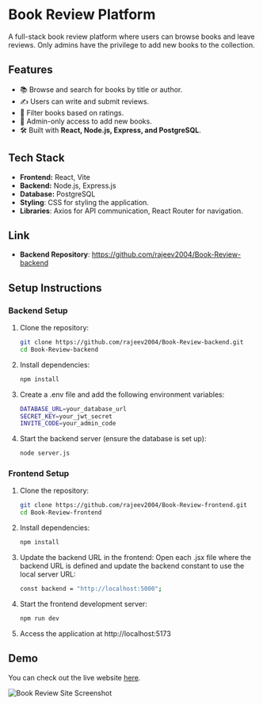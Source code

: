 # Book Review Platform

A full-stack book review platform where users can browse books and leave reviews. Only admins have the privilege to add new books to the collection.

## Features
- 📚 Browse and search for books by title or author.
- ✍️ Users can write and submit reviews.
- 🌟 Filter books based on ratings.
- 🔐 Admin-only access to add new books.
- 🛠️ Built with **React, Node.js, Express, and PostgreSQL**.

## Tech Stack
- **Frontend:** React, Vite
- **Backend:** Node.js, Express.js
- **Database:** PostgreSQL
- **Styling**: CSS for styling the application.
- **Libraries**: Axios for API communication, React Router for navigation.

## Link

- **Backend Repository**: https://github.com/rajeev2004/Book-Review-backend

## **Setup Instructions**

### **Backend Setup**
1. Clone the repository:
   ```bash
   git clone https://github.com/rajeev2004/Book-Review-backend.git
   cd Book-Review-backend

2. Install dependencies:
   ```bash
   npm install

3. Create a .env file and add the following environment variables: 
    ```bash
    DATABASE_URL=your_database_url
    SECRET_KEY=your_jwt_secret
    INVITE_CODE=your_admin_code

4. Start the backend server (ensure the database is set up):
    ```bash
    node server.js

### **Frontend Setup**
1. Clone the repository:
   ```bash
   git clone https://github.com/rajeev2004/Book-Review-frontend.git
   cd Book-Review-frontend

2. Install dependencies:
    ```bash
    npm install

3. Update the backend URL in the frontend:
    Open each .jsx file where the backend URL is defined and update the backend constant to use the local server URL:
    ```bash
    const backend = "http://localhost:5000";

4. Start the frontend development server:
    ```bash
    npm run dev

5. Access the application at http://localhost:5173

## Demo

You can check out the live website [here](https://rajeev2004.github.io/Book-Review-frontend/).

![Book Review Site Screenshot](https://raw.githubusercontent.com/rajeev2004/Book-Review-frontend/refs/heads/main/src/assets/Screenshot%202025-02-20%20034557.png?raw=true)